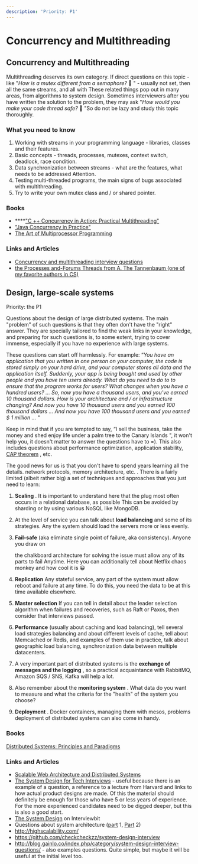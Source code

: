 ```yaml
---
description: 'Priority: P1'
---
```


# Concurrency and Multithreading

## Concurrency and Multithreading

Multithreading deserves its own category. If direct questions on this topic - like "_How is a mutex different from a semaphore?_ 🤔 " - usually not set, then all the same streams, and all with These related things pop out in many areas, from algorithms to system design. Sometimes interviewers after you have written the solution to the problem, they may ask "_How would you make your code thread safe?_ 🤔 "So do not be lazy and study this topic thoroughly.

### What you need to know

1. Working with streams in your programming language - libraries, classes and their features. 
2. Basic concepts - threads, processes, mutexes, context switch, deadlock, race condition.
3. Data synchronization between streams - what are the features, what needs to be addressed Attention.
4. Testing multi-threaded programs, the main signs of bugs associated with multithreading.
5. Try to write your own mutex class and / or shared pointer.

### Books

* \*\*\*\*["C ++ Concurrency in Action: Practical Multithreading"](http://amzn.to/2cQfJlY)
* ["Java Concurrency in Practice" ](https://www.amazon.com/gp/product/0321349601/ref=as_li_qf_sp_asin_il_tl?ie=UTF8&tag=everydaymat0e-20&camp=1789&creative=9325&linkCode=as2&creativeASIN=0321349601&linkId=895d239c548b52e09fee67ed45863ecd)
* [The Art of Multiprocessor Programming](https://www.amazon.com/Art-Multiprocessor-Programming-Revised-Reprint/dp/0123973376)

### Links and Articles

* [Concurrency and multithreading interview questions](https://www.cs.bham.ac.uk/~szh/teaching/ssc/lecturenotes/Concurrency/Tutorial_Week9.pdf)
* [the Processes and-Forums Threads from A. The Tannenbaum \(one of my favorite authors in CS\)](https://users.soe.ucsc.edu/~sbrandt/111/Slides/chapter2.pdf)

## Design, large-scale systems

Priority: the P1

Questions about the design of large distributed systems. The main "problem" of such questions is that they often don't have the "right" answer. They are specially tailored to find the weak links in your knowledge, and preparing for such questions is, to some extent, trying to cover immense, especially if you have no experience with large systems.

These questions can start off harmlessly. For example: “_You have an application that you written in one person on your computer, the code is stored simply on your hard drive, and your computer stores all data and the application itself. Suddenly, your app is being bought and used by other people and you have ten users already. What do you need to do to to ensure that the program works for users? What changes when you have a hundred users? ... So, now you have a thousand users, and you've earned 10 thousand dollars. How is your architecture and / or infrastructure changing? And now you have 10 thousand users and you earned 100 thousand dollars ... And now you have 100 thousand users and you earned $ 1 million ..._ "

Keep in mind that if you are tempted to say, “I sell the business, take the money and shed enjoy life under a palm tree to the Canary Islands ", it won't help you, it doesn't matter to answer the questions have to =\). This also includes questions about performance optimization, application stability, [CAP theorem](https://en.wikipedia.org/wiki/CAP_theorem) , etc.

The good news for us is that you don't have to spend years learning all the details. network protocols, memory architecture, etc. . There is a fairly limited \(albeit rather big\) a set of techniques and approaches that you just need to learn:

1. **Scaling** . It is important to understand here that the plug most often occurs in a relational database, as possible This can be avoided by sharding or by using various NoSQL like MongoDB.
2. At the level of service you can talk about **load balancing** and some of its strategies. Any the system should load the servers more or less evenly.
3. **Fail-safe** \(aka eliminate single point of failure, aka consistency\). Anyone you draw on

   the chalkboard architecture for solving the issue must allow any of its parts to fail Anytime. Here you can additionally tell about Netflix chaos monkey and how cool it is 😀 

4. **Replication** Any stateful service, any part of the system must allow reboot and failure at any time. To do this, you need the data to be at this time  available elsewhere.
5. **Master selection**  If you can tell in detail about the leader selection algorithm when failures and recoveries, such as Raft or Paxos, then consider that interviews passed.
6. **Performance** \(usually about caching and load balancing\), tell several load strategies  balancing and about different levels of cache, tell about Memcached or Redis, and examples of them use in practice, talk about geographic load balancing, synchronization data between multiple datacenters.
7. A very important part of distributed systems is the **exchange of messages and the logging** , so a practical acquaintance with RabbitMQ, Amazon SQS / SNS, Kafka will help a lot.
8. Also remember about the **monitoring system** . What data do you want to measure and what the criteria for the "health" of the system you choose?
9. **Deployment** . Docker containers, managing them with mesos, problems deployment of distributed systems can also come in handy.

### Books

[Distributed Systems: Principles and Paradigms](http://amzn.to/2cLu0gp)

### Links and Articles

* [Scalable Web Architecture and Distributed Systems](http://www.aosabook.org/en/distsys.html)
* [The System Design for Tech Interviews](https://www.hiredintech.com/courses/system-design) - useful because there is an example of a question, a reference to a lecture from Harvard and links to how actual product designs are made. Of this the material should definitely be enough for those who have 5 or less years of experience. For the more experienced candidates need to be digged deeper, but this is also a good start.
* [The System Design](https://www.interviewbit.com/courses/system-design/) on Interviewbit
* Questions about system architecture \([part](https://translate.google.com/translate?hl=en&prev=_t&sl=ru&tl=en&u=http://larrr.com/voprosy-na-arhitekturu-sistem-chast-1/) 1, [Part](https://translate.google.com/translate?hl=en&prev=_t&sl=ru&tl=en&u=http://larrr.com/voprosy-na-arhitekturu-sistem-chast-2/) 2\)
* http://highscalability.com/
* https://github.com/checkcheckzz/system-design-interview
* http://blog.gainlo.co/index.php/category/system-design-interview-questions/ - also examples questions. Quite simple, but maybe it will be useful at the initial level too.

